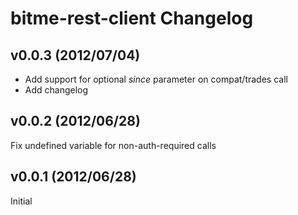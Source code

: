 # bitme-rest-client Changelog

## v0.0.3 (2012/07/04)
* Add support for optional *since* parameter on compat/trades call
* Add changelog

## v0.0.2 (2012/06/28)
Fix undefined variable for non-auth-required calls

## v0.0.1 (2012/06/28)
Initial

